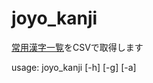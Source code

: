 # joyo_kanji
[常用漢字一覧](https://ja.wikipedia.org/wiki/%E5%B8%B8%E7%94%A8%E6%BC%A2%E5%AD%97%E4%B8%80%E8%A6%A7)をCSVで取得します

usage: joyo_kanji [-h] [-g] [-a]
